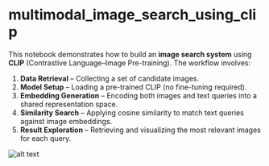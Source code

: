# multimodal_image_search_using_clip

This notebook demonstrates how to build an **image search system** using **CLIP** (Contrastive Language–Image Pre-training). The workflow involves:

1. **Data Retrieval** – Collecting a set of candidate images.
2. **Model Setup** – Loading a pre-trained CLIP (no fine-tuning required).
3. **Embedding Generation** – Encoding both images and text queries into a shared representation space.
4. **Similarity Search** – Applying cosine similarity to match text queries against image embeddings.
5. **Result Exploration** – Retrieving and visualizing the most relevant images for each query.

![alt text](image.png)
